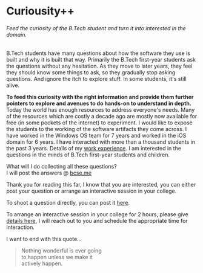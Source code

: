 # Curiousity++

###### Feed the curiosity of the B.Tech student and turn it into interested in the domain.

B.Tech students have many questions about how the software they use is built and why it is built that way. Primarily the B.Tech first-year students ask the questions without any hesitation. As they move to later years, they feel they should know some things to ask, so they gradually stop asking questions. And ignore the itch to explore stuff. In some students, it's still alive.

**To feed this curiosity with the right information and provide them further pointers to explore and avenues to do hands-on to understand in depth.** Today the world has enough resources to address everyone's needs. Many of the resources which are costly a decade ago are mostly now available for free (in some pockets of the internet) to experiment. I would like to expose the students to the working of the software artifacts they come across. I have worked in the Windows OS team for 7 years and worked in the iOS domain for 6 years. I have interacted with more than a thousand students in the past 3 years. Details of my [work experience](https://linkedin.com/in/rohinikumarbarla). I am interested in the questions in the minds of B.Tech first-year students and children. 

What will I do collecting all these questions?  
I will post the answers @ [bcse.me](https://bcse.me)

Thank you for reading this far, I know that you are interested, you can either post your question or arrange an interactive session in your college. 

To shoot a question directly, you can post it [here](form_to_ask_question).

To arrange an interactive session in your college for 2 hours, please give [details here](https://forms.gle/Tu7H1Yidj1YDooeP8), I will reach out to you and schedule the appropriate time for interaction.

I want to end with this quote...
> Nothing wonderful is ever going  
> to happen unless we make it   
> actively happen.  

